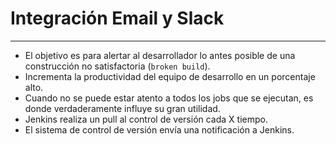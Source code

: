 # Integración Email y Slack

---

- El objetivo es para alertar al desarrollador lo antes posible de una construcción no satisfactoria (`broken build`).
- Incrementa la productividad del equipo de desarrollo en un porcentaje alto.
- Cuando no se puede estar atento a todos los jobs que se ejecutan, es donde verdaderamente influye su gran utilidad.
- Jenkins realiza un pull al control de versión cada X tiempo.
- El sistema de control de versión envía una notificación a Jenkins.

